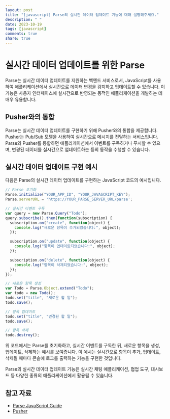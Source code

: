 ```yaml
---
layout: post
title: "[javascript] Parse의 실시간 데이터 업데이트 기능에 대해 설명해주세요."
description: " "
date: 2023-10-19
tags: [javascript]
comments: true
share: true
---
```


# 실시간 데이터 업데이트를 위한 Parse

Parse는 실시간 데이터 업데이트를 지원하는 백엔드 서비스로서, JavaScript를 사용하여 애플리케이션에서 실시간으로 데이터 변경을 감지하고 업데이트할 수 있습니다. 이 기능은 사용자 인터페이스에 실시간으로 반영되는 동적인 애플리케이션을 개발하는 데 매우 유용합니다.

## Pusher와의 통합

Parse는 실시간 데이터 업데이트를 구현하기 위해 Pusher와의 통합을 제공합니다. Pusher는 Pub/Sub 모델을 사용하여 실시간으로 메시지를 전달하는 서비스입니다. Parse와 Pusher를 통합하면 애플리케이션에서 이벤트를 구독하거나 푸시할 수 있으며, 변경된 데이터를 실시간으로 업데이트하는 등의 동작을 수행할 수 있습니다.

## 실시간 데이터 업데이트 구현 예시

다음은 Parse의 실시간 데이터 업데이트를 구현하는 JavaScript 코드의 예시입니다.

```javascript
// Parse 초기화
Parse.initialize("YOUR_APP_ID", "YOUR_JAVASCRIPT_KEY");
Parse.serverURL = 'https://YOUR_PARSE_SERVER_URL/parse';

// 실시간 이벤트 구독
var query = new Parse.Query("Todo");
query.subscribe().then(function(subscription) {
  subscription.on("create", function(object) {
    console.log("새로운 항목이 추가되었습니다:", object);
  });

  subscription.on("update", function(object) {
    console.log("항목이 업데이트되었습니다:", object);
  });

  subscription.on("delete", function(object) {
    console.log("항목이 삭제되었습니다:", object);
  });
});

// 새로운 항목 생성
var Todo = Parse.Object.extend("Todo");
var todo = new Todo();
todo.set("title", "새로운 할 일");
todo.save();

// 항목 업데이트
todo.set("title", "변경된 할 일");
todo.save();

// 항목 삭제
todo.destroy();
```

위 코드에서는 Parse를 초기화하고, 실시간 이벤트를 구독한 뒤, 새로운 항목을 생성, 업데이트, 삭제하는 예시를 보여줍니다. 이 예시는 실시간으로 항목이 추가, 업데이트, 삭제될 때마다 콘솔에 로그를 출력하는 기능을 구현한 것입니다.

Parse의 실시간 데이터 업데이트 기능은 실시간 채팅 애플리케이션, 협업 도구, 대시보드 등 다양한 종류의 애플리케이션에서 활용될 수 있습니다.

## 참고 자료

- [Parse JavaScript Guide](https://docs.parseplatform.org/js/guide/)
- [Pusher](https://pusher.com/)